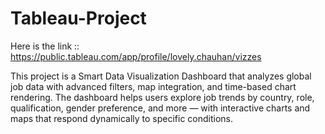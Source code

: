 # Tableau-Project
Here is the link :: https://public.tableau.com/app/profile/lovely.chauhan/vizzes

This project is a Smart Data Visualization Dashboard that analyzes global job data with advanced filters, map integration, and time-based chart rendering. The dashboard helps users explore job trends by country, role, qualification, gender preference, and more — with interactive charts and maps that respond dynamically to specific conditions.
